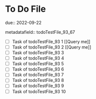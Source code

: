 # To Do File

due:: 2022-09-22

metadatafield:: todoTestFile_93_67

- [ ] Task of todoTestFile_93 1 [[Query me]]
- [ ] Task of todoTestFile_93 2 [[Query me]]
- [ ] Task of todoTestFile_93 3
- [ ] Task of todoTestFile_93 4
- [ ] Task of todoTestFile_93 5
- [ ] Task of todoTestFile_93 6
- [ ] Task of todoTestFile_93 7
- [ ] Task of todoTestFile_93 8
- [ ] Task of todoTestFile_93 9
- [ ] Task of todoTestFile_93 10